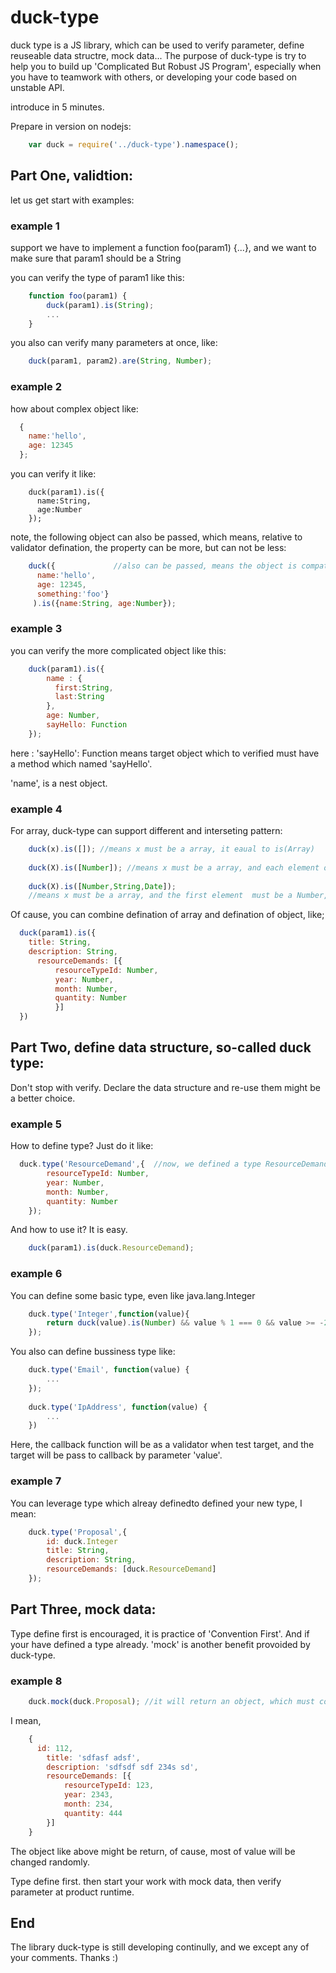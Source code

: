 duck-type
==================
duck type is a JS library, which can be used to verify parameter, define reuseable data structre, mock data... The purpose of duck-type is try to help you to build up 'Complicated But Robust JS Program', especially when you have to teamwork with others, or developing your code based on unstable API.

introduce in 5 minutes. 

Prepare in version on nodejs:
```javascript
	var duck = require('../duck-type').namespace();
```
Part One, validtion: 
---------------------

let us get start with examples:

### example 1
support we have to implement a function foo(param1) {...}, and we want to make sure that param1 should be a String

you can verify the type of param1 like this:
```javascript
	function foo(param1) {
		duck(param1).is(String);
		...
	}
```
you also can verify many parameters at once, like:
```javascript
	duck(param1, param2).are(String, Number);	
```

### example 2

how about complex object like:
```javascript
  {
    name:'hello', 
    age: 12345
  };
```
you can verify it like:
```
	duck(param1).is({
	  name:String, 
	  age:Number
	});
```
note, the following object can also be passed, which means, relative to validator defination, the property can be more, but can not be less:
```javascript
	duck({             //also can be passed, means the object is compatible with  the type
	  name:'hello', 
	  age: 12345, 
	  something:'foo'}
	 ).is({name:String, age:Number}); 
```
### example 3

you can verify the more complicated object like this:
```javascript
	duck(param1).is({
		name : {
		  first:String, 
		  last:String
		},
		age: Number,
		sayHello: Function
	});
```	
here :
  'sayHello': Function means target object which to verified must have a method which named 'sayHello'.
  
  'name', is a nest object.

### example 4

For array, duck-type can support different and interseting pattern:
```javascript
	duck(x).is([]); //means x must be a array, it eaual to is(Array)
	
	duck(X).is([Number]); //means x must be a array, and each element of the array must be a Number
	
	duck(X).is([Number,String,Date]); 
	//means x must be a array, and the first element  must be a Number, the second element must be a String....
```
Of cause, you can combine defination of array and defination of object, like;
```javascript
  duck(param1).is({
    title: String,
    description: String,
      resourceDemands: [{
		  resourceTypeId: Number,
		  year: Number,
		  month: Number,
		  quantity: Number
		  }]
  })
```
Part Two, define data structure, so-called duck type:
-----------------------
Don't stop with verify. Declare the data structure and re-use them might be a better choice.

### example 5

How to define type? Just do it like:
```javascript
  duck.type('ResourceDemand',{	//now, we defined a type ResourceDemand
		resourceTypeId: Number,
		year: Number,
		month: Number,
		quantity: Number
	});
```

And how to use it? It is easy.
```javascript
	duck(param1).is(duck.ResourceDemand);
```
### example 6

You can define some basic type, even like java.lang.Integer
```javascript
	duck.type('Integer',function(value){
		return duck(value).is(Number) && value % 1 === 0 && value >= -2147483648 && value <= 2147483647;
	});
```
You also can define bussiness type like:
```javascript
	duck.type('Email', function(value) {
		...
	});
	
	duck.type('IpAddress', function(value) {
		...
	})
```	
Here, the callback function will be as a validator when test target, and the target will be pass to callback by parameter 'value'.

### example 7

You can leverage type which alreay definedto defined your new type, I mean:
```javascript
	duck.type('Proposal',{
		id: duck.Integer
		title: String,
		description: String,
		resourceDemands: [duck.ResourceDemand]
	});	
```

Part Three, mock data:
-------------------------
Type define first is encouraged, it is practice of 'Convention First'. And if your have defined a type already. 'mock' is another benefit provoided by duck-type.

### example 8
```javascript
	duck.mock(duck.Proposal); //it will return an object, which must compatible with type Proposal.
```
I mean, 
```javascript	
	{
	  id: 112,
		title: 'sdfasf adsf',
		description: 'sdfsdf sdf 234s sd',
		resourceDemands: [{
			resourceTypeId: 123,
			year: 2343,
			month: 234,
			quantity: 444
		}]
	}
```
The object like above might be return, of cause, most of value will be changed randomly.

Type define first. then start your work with mock data, then verify parameter at product  runtime.

End
--------------------------
The library duck-type is still developing continully, and we except any of your comments. Thanks :) 

